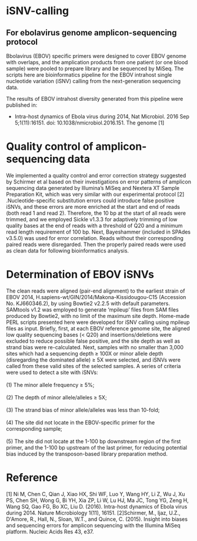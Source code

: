 iSNV-calling
===
For ebolavirus genome amplicon-sequencing protocol
---

Bbolavirus (EBOV) specific primers were designed to cover EBOV genome with overlaps, and the amplication products from one patient (or one blood sample) were pooled to prepare library and be sequenced by MiSeq. The scripts here are bioinformatics pipeline for the EBOV intrahost single nucleotide variation (iSNV) calling from the next-generation sequencing data.<br>  

The results of EBOV intrahost diversity generated from this pipeline were published in:
- Intra-host dynamics of Ebola virus during 2014, Nat Microbiol. 2016 Sep 5;1(11):16151. doi: 10.1038/nmicrobiol.2016.151.
The genome [1]

# Quality control of amplicon-sequencing data
We implemented a quality control and error correction strategy suggested by Schirmer et al based on their investigations on error patterns of amplicon sequencing data generated by Illumina’s MiSeq and Nextera XT Sample Preparation Kit, which was very similar with our experimental protocol [2] .Nucleotide-specific substitution errors could introduce false positive iSNVs, and these errors are more enriched at the start and end of reads (both read 1 and read 2). Therefore, the 10 bp at the start of all reads were trimmed, and we employed Sickle v1.3.3 for adaptively trimming of low quality bases at the end of reads with a threshold of Q20 and a minimum read length requirement of 100 bp. Next, Bayeshammer (included in SPAdes v3.5.0) was used for error correlation. Reads without their corresponding paired reads were disregarded. Then the properly paired reads were used as clean data for following bioinformatics analysis.<br>  

# Determination of EBOV iSNVs
The clean reads were aligned (pair-end alignment) to the earliest strain of EBOV 2014, H.sapiens-wt/GIN/2014/Makona-Kissidougou-C15 (Accession No. KJ660346.2), by using Bowtie2 v2.2.5  with default parameters. SAMtools v1.2 was employed to generate ‘mpileup’ files from SAM files produced by Bowtie2, with no limit of the maximum site depth. Home-made PERL scripts presented here were developed for iSNV calling using mpileup files as input. Briefly, first, at each EBOV reference genome site, the aligned low quality sequencing bases (< Q20) and insertions/deletions were excluded to reduce possible false positive, and the site depth as well as strand bias were re-calculated. Next, samples with no smaller than 3,000 sites which had a sequencing depth ≥ 100X or minor allele depth (disregarding the dominated allele) ≥ 5X were selected, and iSNVs were called from these valid sites of the selected samples. A series of criteria were used to detect a site with iSNVs:<br>  
(1)	The minor allele frequency ≥ 5%;<br>  
(2)	The depth of minor allele/alleles ≥ 5X;<br>  
(3)	The strand bias of minor allele/alleles was less than 10-fold;<br>  
(4)	The site did not locate in the EBOV-specific primer for the corresponding sample;<br>  
(5)	The site did not locate at the 1-100 bp downstream region of the first primer, and the 1-100 bp upstream of the last primer, for reducing potential bias induced by the transposon-based library preparation method.<br>  

# Reference
[1] Ni M, Chen C, Qian J, Xiao HX, Shi WF, Luo Y, Wang HY, Li Z, Wu J, Xu PS, Chen SH, Wong G, Bi YH, Xia ZP, Li W, Lu HJ, Ma JC, Tong YG, Zeng H, Wang SQ, Gao FG, Bo XC, Liu D. (2016). Intra-host dynamics of Ebola virus during 2014. Nature Microbiology 1(11), 16151.
[2]Schirmer, M., Ijaz, U.Z., D'Amore, R., Hall, N., Sloan, W.T., and Quince, C. (2015). Insight into biases and sequencing errors for amplicon sequencing with the Illumina MiSeq platform. Nucleic Acids Res 43, e37.
